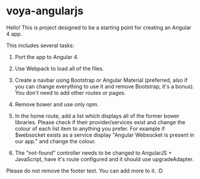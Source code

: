 # voya-angularjs

Hello! This is project designed to be a starting point for creating an Angular 4 app.

This includes several tasks:

1. Port the app to Angular 4.

2. Use Webpack to load all of the files.

3. Create a navbar using Bootstrap or Angular Material (preferred, also if you can change everything to use it and remove Bootstrap, it's a bonus). You don't need to add other routes or pages.

4. Remove bower and use only npm.

5. In the home route, add a list which displays all of the former bower libraries. Please check if their provider/services exist and change the colour of each list item to anything you prefer. For example if $websocket exists as a service display "Angular Websocket is present in our app." and change the colour.

6. The "not-found" controller needs to be changed to AngularJS + JavaScript, have it's route configured and it should use upgradeAdapter.

Please do not remove the footer text. You can add more to it. :D